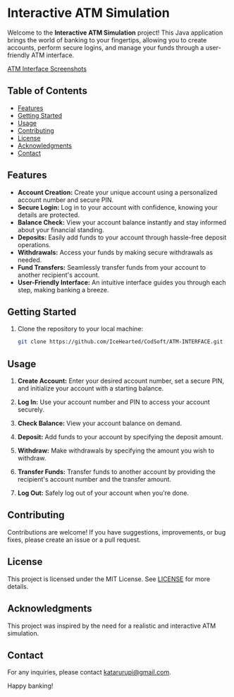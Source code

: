 
# Interactive ATM Simulation

Welcome to the **Interactive ATM Simulation** project! This Java application brings the world of banking to your fingertips, allowing you to create accounts, perform secure logins, and manage your funds through a user-friendly ATM interface.

[ATM Interface Screenshots](https://t.ly/anB3S)

## Table of Contents

- [Features](#features)
- [Getting Started](#getting-started)
- [Usage](#usage)
- [Contributing](#contributing)
- [License](#license)
- [Acknowledgments](#acknowledgments)
- [Contact](#contact)

## Features

- **Account Creation:** Create your unique account using a personalized account number and secure PIN.
- **Secure Login:** Log in to your account with confidence, knowing your details are protected.
- **Balance Check:** View your account balance instantly and stay informed about your financial standing.
- **Deposits:** Easily add funds to your account through hassle-free deposit operations.
- **Withdrawals:** Access your funds by making secure withdrawals as needed.
- **Fund Transfers:** Seamlessly transfer funds from your account to another recipient's account.
- **User-Friendly Interface:** An intuitive interface guides you through each step, making banking a breeze.

## Getting Started

1. Clone the repository to your local machine:
   ```bash
   git clone https://github.com/IceHearted/CodSoft/ATM-INTERFACE.git
   ```


## Usage

1. **Create Account:** Enter your desired account number, set a secure PIN, and initialize your account with a starting balance.

2. **Log In:** Use your account number and PIN to access your account securely.

3. **Check Balance:** View your account balance on demand.

4. **Deposit:** Add funds to your account by specifying the deposit amount.

5. **Withdraw:** Make withdrawals by specifying the amount you wish to withdraw.

6. **Transfer Funds:** Transfer funds to another account by providing the recipient's account number and the transfer amount.

7. **Log Out:** Safely log out of your account when you're done.

## Contributing

Contributions are welcome! If you have suggestions, improvements, or bug fixes, please create an issue or a pull request.

## License

This project is licensed under the MIT License. See [LICENSE](LICENSE) for more details.

## Acknowledgments

This project was inspired by the need for a realistic and interactive ATM simulation.

## Contact

For any inquiries, please contact [katarurupi@gmail.com](mailto:katarurupi@gmail.com.com).

Happy banking!
